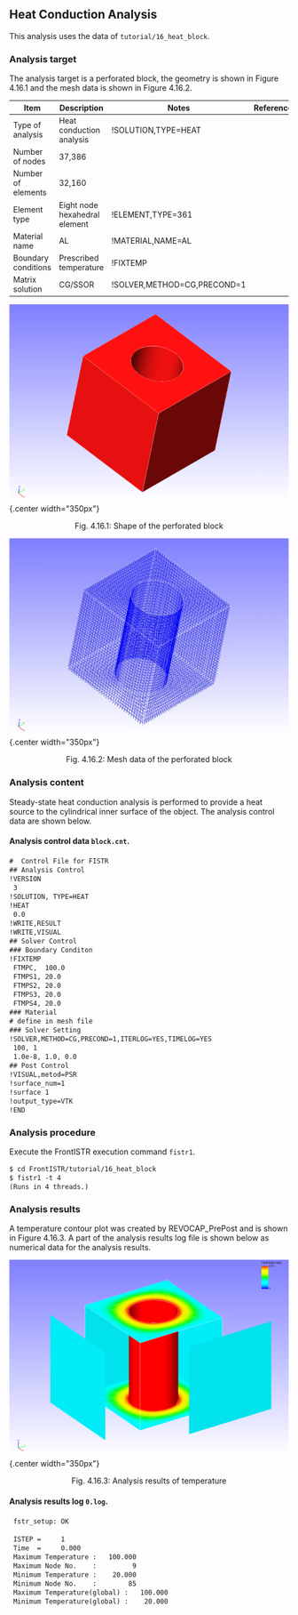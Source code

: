 ## Heat Conduction Analysis

This analysis uses the data of `tutorial/16_heat_block`.

### Analysis target

The analysis target is a perforated block, the geometry is shown in Figure 4.16.1 and the mesh data is shown in Figure 4.16.2.

 | Item              | Description                 | Notes                     | Reference |
 |-------------------|-----------------------------|---------------------------|-----------|
 |Type of analysis   |Heat conduction analysis     |!SOLUTION,TYPE=HEAT        |           |
 |Number of nodes    |37,386                       |                           |           |
 |Number of elements |32,160                       |                           |           |
 |Element type       |Eight node hexahedral element|!ELEMENT,TYPE=361          |           |
 |Material name      |AL                           |!MATERIAL,NAME=AL          |           |
 |Boundary conditions|Prescribed temperature       |!FIXTEMP                   |           |
 |Matrix solution    |CG/SSOR                      |!SOLVER,METHOD=CG,PRECOND=1|           |

![Shape of the perforated block](./media/tutorial16_01.png){.center width="350px"}
<div style="text-align: center;">
Fig. 4.16.1: Shape of the perforated block
</div>

![Mesh data of the perforated block](./media/tutorial16_02.png){.center width="350px"}
<div style="text-align: center;">
Fig. 4.16.2: Mesh data of the perforated block
</div>

### Analysis content

Steady-state heat conduction analysis is performed to provide a heat source to the cylindrical inner surface of the object. The analysis control data are shown below.

#### Analysis control data `block.cnt`.

```
#  Control File for FISTR
## Analysis Control
!VERSION
 3
!SOLUTION, TYPE=HEAT
!HEAT
 0.0
!WRITE,RESULT
!WRITE,VISUAL
## Solver Control
### Boundary Conditon
!FIXTEMP
 FTMPC,  100.0
 FTMPS1, 20.0
 FTMPS2, 20.0
 FTMPS3, 20.0
 FTMPS4, 20.0
### Material
# define in mesh file
### Solver Setting
!SOLVER,METHOD=CG,PRECOND=1,ITERLOG=YES,TIMELOG=YES
 100, 1
 1.0e-8, 1.0, 0.0
## Post Control
!VISUAL,metod=PSR
!surface_num=1
!surface 1
!output_type=VTK
!END
```

### Analysis procedure

Execute the FrontISTR execution command `fistr1`.

```
$ cd FrontISTR/tutorial/16_heat_block
$ fistr1 -t 4
(Runs in 4 threads.)
```

### Analysis results

A temperature contour plot was created by REVOCAP_PrePost and is shown in Figure 4.16.3. A part of the analysis results log file is shown below as numerical data for the analysis results.


![Analysis results of temperature](./media/tutorial16_03.png){.center width="350px"}
<div style="text-align: center;">
Fig. 4.16.3: Analysis results of temperature
</div>

#### Analysis results log `0.log`.

```
 fstr_setup: OK

 ISTEP =     1
 Time  =     0.000
 Maximum Temperature :   100.000
 Maximum Node No.    :         9
 Minimum Temperature :    20.000
 Minimum Node No.    :        85
 Maximum Temperature(global) :   100.000
 Minimum Temperature(global) :    20.000
```


